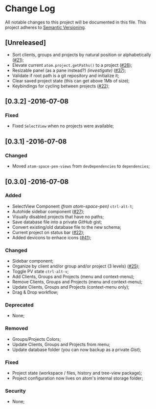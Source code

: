 # Change Log
All notable changes to this project will be documented in this file.
This project adheres to [Semantic Versioning](http://semver.org/).

## [Unreleased]
- Sort clients, groups and projects by natural position or alphabetically ([#21](https://github.com/jccguimaraes/atom-project-viewer/issues/21));
- Elevate current `atom.project.getPaths()` to a project ([#26](https://github.com/jccguimaraes/atom-project-viewer/issues/26));
- Resizable panel (as a pane instead?) *(investigate)* ([#37](https://github.com/jccguimaraes/atom-project-viewer/issues/37));
- Validate if root path is a git repository and initialize it;
- Clear saved project state (this can get above 1Mb of size);
- Keybindings for cycling between projects ([#22](https://github.com/jccguimaraes/atom-project-viewer/issues/22));

## [0.3.2] -2016-07-08
### Fixed
- Fixed `SelectView` when no projects were available;

## [0.3.1] -2016-07-08
### Changed
- Moved `atom-space-pen-views` from `devDependencies` to `dependencies`;

## [0.3.0] -2016-07-08
### Added
- SelectView Component *(from atom-space-pen)* `ctrl-alt-t`;
- Autohide sidebar component ([#27](https://github.com/jccguimaraes/atom-project-viewer/issues/27));
- Visually disabled projects that have no paths;
- Save database file into a private *GitHub* gist;
- Convert existing/old database file to the new schema;
- Current project on status bar ([#22](https://github.com/jccguimaraes/atom-project-viewer/issues/22));
- Added devicons to enhace icons ([#41](https://github.com/jccguimaraes/atom-project-viewer/issues/41));
### Changed
- Sidebar component;
- Organize by client and/or group and/or project (3 levels) ([#25](https://github.com/jccguimaraes/atom-project-viewer/issues/25));
- Toggle PV state `ctrl-alt-v`;
- Add Clients, Groups and Projects (menu and context-menu);
- Remove Clients, Groups and Projects (menu and context-menu);
- Update Clients, Groups and Projects (context-menu only);
- Drag & Drop workflow;
### Deprecated
- None;
### Removed
- Groups/Projects Colors;
- Update Clients, Groups and Projects from menu;
- Update database folder (you can now backup as a private *Gist*);
### Fixed
- Project state (workspace / files, history and tree-view package);
- Project configuration now lives on atom's internal storage folder;
### Security
- None;
